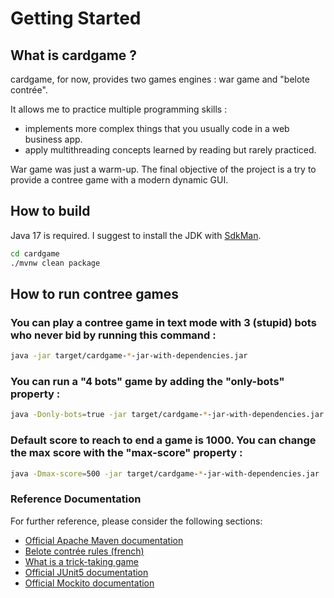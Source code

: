 # Getting Started

## What is cardgame ?

cardgame, for now, provides two games engines : war game and "belote contrée". 

It allows me to practice multiple programming skills :

* implements more complex things that you usually code in a web business app.
* apply multithreading concepts learned by reading but rarely practiced.

War game was just a warm-up. The final objective of the project is a try to provide a contree game with a modern dynamic GUI.

## How to build 

Java 17 is required. I suggest to install the JDK with [SdkMan](https://sdkman.io/).

```bash
cd cardgame
./mvnw clean package
```

## How to run contree games

### You can play a contree game in text mode with 3 (stupid) bots who never bid by running this command :

```bash
java -jar target/cardgame-*-jar-with-dependencies.jar
```

### You can run a "4 bots" game by adding the "only-bots" property :
```bash
java -Donly-bots=true -jar target/cardgame-*-jar-with-dependencies.jar
```

### Default score to reach to end a game is 1000. You can change the max score with the "max-score" property : 
```bash
java -Dmax-score=500 -jar target/cardgame-*-jar-with-dependencies.jar
```

### Reference Documentation
For further reference, please consider the following sections:

* [Official Apache Maven documentation](https://maven.apache.org/guides/index.html)
* [Belote contrée rules (french)](http://www.ffbelote.org/belote-contree/#6)
* [What is a trick-taking game](https://en.wikipedia.org/wiki/Trick-taking_game)
* [Official JUnit5 documentation](https://junit.org/junit5/docs/current/user-guide/)
* [Official Mockito documentation](https://javadoc.io/doc/org.mockito/mockito-core/latest/org/mockito/Mockito.html)
